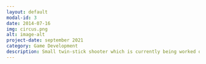 ```yaml
---
layout: default
modal-id: 3
date: 2014-07-16
img: circus.png
alt: image-alt
project-date: september 2021
category: Game Development
description: Small twin-stick shooter which is currently being worked on for a long-term project. <a href="https://github.com/scara2016/TwinStickShooter">GitHub</a> 
---
```

